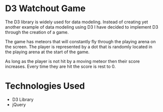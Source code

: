 # D3 Watchout Game

The D3 library is widely used for data modeling. Instead of creating yet another example of data modeling using D3 I have decided to implement D3 through the creation of a game.

The game has meteors that will constantly fly through the playing arena on the screen. The player is represented by a dot that is randomly located in the playing arena at the start of the game.

As long as the player is not hit by a moving meteor then their score increases. Every time they are hit the score is rest to 0.

# Technologies Used

* D3 Library
* jQuery

